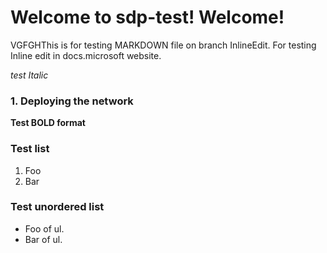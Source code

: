 # Welcome to sdp-test! Welcome!

VGFGHThis is for testing MARKDOWN file on branch InlineEdit. For testing
Inline edit in docs.microsoft website. 

*test Italic*

### 1. Deploying the network
**Test BOLD format**

### Test list
1.  Foo
2.  Bar

### Test unordered list
-   Foo of ul.
-   Bar of ul.



